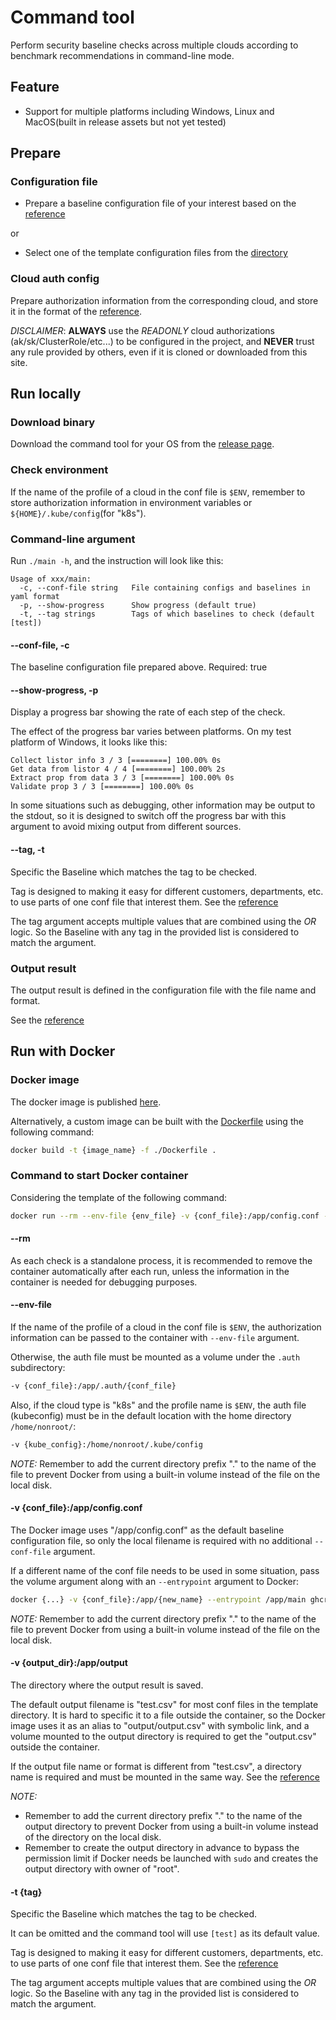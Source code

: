 # Command tool

Perform security baseline checks across multiple clouds according to benchmark recommendations in command-line mode.

## Feature
* Support for multiple platforms including Windows, Linux and MacOS(built in release assets but not yet tested)

## Prepare
### Configuration file
* Prepare a baseline configuration file of your interest based on the [reference](Baseline.md)

or

* Select one of the template configuration files from the [directory](/template/)

### Cloud auth config
Prepare authorization information from the corresponding cloud, and store it in the format of the [reference](Auth.md).

*DISCLAIMER*:
**ALWAYS** use the *READONLY* cloud authorizations (ak/sk/ClusterRole/etc...) to be configured in the project,
and **NEVER** trust any rule provided by others, even if it is cloned or downloaded from this site.

## Run locally
### Download binary
Download the command tool for your OS from the [release page](https://github.com/S3Studio/cloud-bench-checker/releases).

### Check environment
If the name of the profile of a cloud in the conf file is `$ENV`,
remember to store authorization information in environment variables or `${HOME}/.kube/config`(for "k8s").

### Command-line argument
Run `./main -h`, and the instruction will look like this:
```
Usage of xxx/main:
  -c, --conf-file string   File containing configs and baselines in yaml format
  -p, --show-progress      Show progress (default true)
  -t, --tag strings        Tags of which baselines to check (default [test])
```

#### --conf-file, -c
The baseline configuration file prepared above. Required: true

#### --show-progress, -p
Display a progress bar showing the rate of each step of the check.

The effect of the progress bar varies between platforms.
On my test platform of Windows, it looks like this:
```
Collect listor info 3 / 3 [========] 100.00% 0s
Get data from listor 4 / 4 [========] 100.00% 2s 
Extract prop from data 3 / 3 [========] 100.00% 0s 
Validate prop 3 / 3 [========] 100.00% 0s
```

In some situations such as debugging, other information may be output to the stdout,
so it is designed to switch off the progress bar with this argument
to avoid mixing output from different sources.

#### --tag, -t
Specific the Baseline which matches the tag to be checked.

Tag is designed to making it easy for different customers, departments, etc.
to use parts of one conf file that interest them.
See the [reference](./Baseline.md#tag)

The tag argument accepts multiple values that are combined using the *OR* logic.
So the Baseline with any tag in the provided list is considered to match the argument.

### Output result
The output result is defined in the configuration file with the file name and format.

See the [reference](./Baseline.md#option)

## Run with Docker
### Docker image
The docker image is published [here](https://github.com/S3Studio/cloud-bench-checker/pkgs/container/cloud-bench-checker).

Alternatively, a custom image can be built with the [Dockerfile](/Dockerfile) using the following command:
```sh
docker build -t {image_name} -f ./Dockerfile .
```

### Command to start Docker container
Considering the template of the following command:
```sh
docker run --rm --env-file {env_file} -v {conf_file}:/app/config.conf -v {output_dir}:/app/output ghcr.io/s3studio/cloud-bench-checker:latest -t {tag}
```

#### --rm
As each check is a standalone process,
it is recommended to remove the container automatically after each run,
unless the information in the container is needed for debugging purposes.

#### --env-file
If the name of the profile of a cloud in the conf file is `$ENV`,
the authorization information can be passed to the container with `--env-file` argument.

Otherwise, the auth file must be mounted as a volume under the `.auth` subdirectory:
```sh
-v {conf_file}:/app/.auth/{conf_file}
```

Also, if the cloud type is "k8s" and the profile name is `$ENV`,
the auth file (kubeconfig) must be in the default location with the home directory `/home/nonroot/`:
```sh
-v {kube_config}:/home/nonroot/.kube/config
```

*NOTE:* Remember to add the current directory prefix "." to the name of the file
to prevent Docker from using a built-in volume instead of the file on the local disk.

#### -v {conf_file}:/app/config.conf
The Docker image uses "/app/config.conf" as the default baseline configuration file,
so only the local filename is required with no additional `--conf-file` argument.

If a different name of the conf file needs to be used in some situation,
pass the volume argument along with an `--entrypoint` argument to Docker:
```sh
docker {...} -v {conf_file}:/app/{new_name} --entrypoint /app/main ghcr.io/s3studio/cloud-bench-checker:latest -c {new_name} {...}
```

*NOTE:* Remember to add the current directory prefix "." to the name of the file
to prevent Docker from using a built-in volume instead of the file on the local disk.

#### -v {output_dir}:/app/output
The directory where the output result is saved.

The default output filename is "test.csv" for most conf files in the template directory.
It is hard to specific it to a file outside the container,
so the Docker image uses it as an alias to "output/output.csv" with symbolic link,
and a volume mounted to the output directory is required
to get the "output.csv" outside the container.

If the output file name or format is different from "test.csv",
a directory name is required and must be mounted in the same way.
See the [reference](./Baseline.md#option)

*NOTE:*
* Remember to add the current directory prefix "." to the name of the output directory
  to prevent Docker from using a built-in volume instead of the directory on the local disk.
* Remember to create the output directory in advance to bypass the permission limit
  if Docker needs be launched with `sudo` and creates the output directory with owner of "root".

#### -t {tag}
Specific the Baseline which matches the tag to be checked.

It can be omitted and the command tool will use `[test]` as its default value.

Tag is designed to making it easy for different customers, departments, etc.
to use parts of one conf file that interest them.
See the [reference](./Baseline.md#tag)

The tag argument accepts multiple values that are combined using the *OR* logic.
So the Baseline with any tag in the provided list is considered to match the argument.
